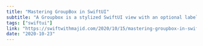 ```yaml
---
title: "Mastering GroupBox in SwiftUI"
subtitle: "A Groupbox is a stylized SwiftUI view with an optional label that is associated with a logical grouping of content. In this post, Majid Jabrayilov runs through the basics of using this view type and shows us how we can apply custom styles."
tags: ["swiftui"]
link: "https://swiftwithmajid.com/2020/10/15/mastering-groupbox-in-swiftui/"
date: "2020-10-23"
---
```

